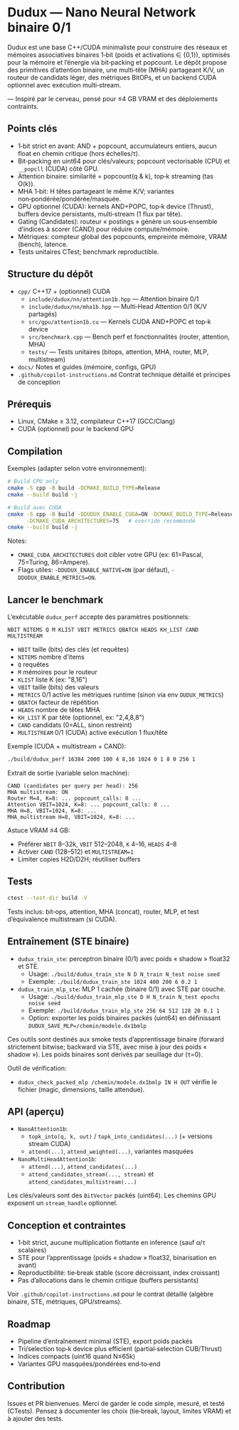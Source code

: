 # Dudux — Nano Neural Network binaire 0/1

Dudux est une base C++/CUDA minimaliste pour construire des réseaux et mémoires associatives binaires 1‑bit (poids et activations ∈ {0,1}), optimisés pour la mémoire et l’énergie via bit‑packing et popcount. Le dépôt propose des primitives d’attention binaire, une multi‑tête (MHA) partageant K/V, un routeur de candidats léger, des métriques BitOPs, et un backend CUDA optionnel avec exécution multi‑stream.

— Inspiré par le cerveau, pensé pour ≤4 GB VRAM et des déploiements contraints.

## Points clés
- 1‑bit strict en avant: AND + popcount, accumulateurs entiers, aucun float en chemin critique (hors échelles/τ).
- Bit‑packing en uint64 pour clés/valeurs; popcount vectorisable (CPU) et `__popcll` (CUDA) côté GPU.
- Attention binaire: similarité = popcount(q & k), top‑k streaming (tas O(k)).
- MHA 1‑bit: H têtes partageant le même K/V; variantes non‑pondérée/pondérée/masquée.
- GPU optionnel (CUDA): kernels AND+POPC, top‑k device (Thrust), buffers device persistants, multi‑stream (1 flux par tête).
- Gating (Candidates): routeur « postings » génère un sous‑ensemble d’indices à scorer (CAND) pour réduire compute/mémoire.
- Métriques: compteur global des popcounts, empreinte mémoire, VRAM (bench), latence.
- Tests unitaires CTest; benchmark reproductible.

## Structure du dépôt
- `cpp/` C++17 + (optionnel) CUDA
  - `include/dudux/nn/attention1b.hpp` — Attention binaire 0/1
  - `include/dudux/nn/mha1b.hpp` — Multi‑Head Attention 0/1 (K/V partagés)
  - `src/gpu/attention1b.cu` — Kernels CUDA AND+POPC et top‑k device
  - `src/benchmark.cpp` — Bench perf et fonctionnalités (router, attention, MHA)
  - `tests/` — Tests unitaires (bitops, attention, MHA, router, MLP, multistream)
- `docs/` Notes et guides (mémoire, configs, GPU)
- `.github/copilot-instructions.md` Contrat technique détaillé et principes de conception

## Prérequis
- Linux, CMake ≥ 3.12, compilateur C++17 (GCC/Clang)
- CUDA (optionnel) pour le backend GPU

## Compilation
Exemples (adapter selon votre environnement):

```bash
# Build CPU only
cmake -S cpp -B build -DCMAKE_BUILD_TYPE=Release
cmake --build build -j

# Build avec CUDA
cmake -S cpp -B build -DDUDUX_ENABLE_CUDA=ON -DCMAKE_BUILD_TYPE=Release \
      -DCMAKE_CUDA_ARCHITECTURES=75   # override recommandé
cmake --build build -j
```

Notes:
- `CMAKE_CUDA_ARCHITECTURES` doit cibler votre GPU (ex: 61=Pascal, 75=Turing, 86=Ampere).
- Flags utiles: `-DDUDUX_ENABLE_NATIVE=ON` (par défaut), `-DDUDUX_ENABLE_METRICS=ON`.

## Lancer le benchmark
L’exécutable `dudux_perf` accepte des paramètres positionnels:

```
NBIT NITEMS Q M KLIST VBIT METRICS QBATCH HEADS KH_LIST CAND MULTISTREAM
```

- `NBIT` taille (bits) des clés (et requêtes)
- `NITEMS` nombre d’items
- `Q` requêtes
- `M` mémoires pour le routeur
- `KLIST` liste K (ex: "8,16")
- `VBIT` taille (bits) des valeurs
- `METRICS` 0/1 active les métriques runtime (sinon via env `DUDUX_METRICS`)
- `QBATCH` facteur de répétition
- `HEADS` nombre de têtes MHA
- `KH_LIST` K par tête (optionnel, ex: "2,4,8,8")
- `CAND` candidats (0=ALL, sinon restreint)
- `MULTISTREAM` 0/1 (CUDA) active exécution 1 flux/tête

Exemple (CUDA + multistream + CAND):

```bash
./build/dudux_perf 16384 2000 100 4 8,16 1024 0 1 8 0 256 1
```

Extrait de sortie (variable selon machine):

```
CAND (candidates per query per head): 256
MHA multistream: ON
Router M=4, K=8: ... popcount_calls: 0 ...
Attention VBIT=1024, K=8: ... popcount_calls: 0 ...
MHA H=8, VBIT=1024, K=8: ...
MHA_multistream H=8, VBIT=1024, K=8: ...
```

Astuce VRAM ≤4 GB:
- Préférer `NBIT` 8–32k, `VBIT` 512–2048, `K` 4–16, `HEADS` 4–8
- Activer `CAND` (128–512) et `MULTISTREAM=1`
- Limiter copies H2D/D2H; réutiliser buffers

## Tests

```bash
ctest --test-dir build -V
```

Tests inclus: bit‑ops, attention, MHA (concat), router, MLP, et test d’équivalence multistream (si CUDA).

## Entraînement (STE binaire)
- `dudux_train_ste`: perceptron binaire (0/1) avec poids « shadow » float32 et STE.
  - Usage: `./build/dudux_train_ste N D N_train N_test noise seed`
  - Exemple: `./build/dudux_train_ste 1024 400 200 6 0.2 1`
- `dudux_train_mlp_ste`: MLP 1 cachée (binaire 0/1) avec STE par couche.
  - Usage: `./build/dudux_train_mlp_ste D H N_train N_test epochs noise seed`
  - Exemple: `./build/dudux_train_mlp_ste 256 64 512 128 20 0.1 1`
  - Option: exporter les poids binaires packés (uint64) en définissant `DUDUX_SAVE_MLP=/chemin/modele.dx1bmlp`

Ces outils sont destinés aux smoke tests d’apprentissage binaire (forward strictement bitwise; backward via STE, avec mise à jour des poids « shadow »). Les poids binaires sont dérivés par seuillage dur (τ=0).

Outil de vérification:
- `dudux_check_packed_mlp /chemin/modele.dx1bmlp IN H OUT` vérifie le fichier (magic, dimensions, taille attendue).

## API (aperçu)
- `NanoAttention1b`:
  - `topk_into(q, k, out)` / `topk_into_candidates(...)` (+ versions stream CUDA)
  - `attend(...)`, `attend_weighted(...)`, variantes masquées
- `NanoMultiHeadAttention1b`:
  - `attend(...)`, `attend_candidates(...)`
  - `attend_candidates_stream(..., stream)` et `attend_candidates_multistream(...)`

Les clés/valeurs sont des `BitVector` packés (uint64). Les chemins GPU exposent un `stream_handle` optionnel.

## Conception et contraintes
- 1‑bit strict, aucune multiplication flottante en inference (sauf α/τ scalaires)
- STE pour l’apprentissage (poids « shadow » float32, binarisation en avant)
- Reproductibilité: tie‑break stable (score décroissant, index croissant)
- Pas d’allocations dans le chemin critique (buffers persistants)

Voir `.github/copilot-instructions.md` pour le contrat détaillé (algèbre binaire, STE, métriques, GPU/streams).

## Roadmap
- Pipeline d’entraînement minimal (STE), export poids packés
- Tri/selection top‑k device plus efficient (partial‑selection CUB/Thrust)
- Indices compacts (uint16 quand N≤65k)
- Variantes GPU masquées/pondérées end‑to‑end

## Contribution
Issues et PR bienvenues. Merci de garder le code simple, mesuré, et testé (CTests). Pensez à documenter les choix (tie‑break, layout, limites VRAM) et à ajouter des tests.
